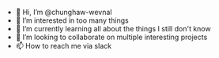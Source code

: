 - 👋 Hi, I’m @chunghaw-wevnal
- 👀 I’m interested in too many things
- 🌱 I’m currently learning all about the things I still don't know
- 💞️ I’m looking to collaborate on multiple interesting projects
- 📫 How to reach me via slack

<!---
chunghaw-wevnal/chunghaw-wevnal is a ✨ special ✨ repository because its `README.md` (this file) appears on your GitHub profile.
You can click the Preview link to take a look at your changes.
--->
